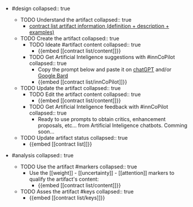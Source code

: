 
- #design
   collapsed:: true
  - TODO Understand the artifact
    collapsed:: true
    - [contract list artifact information (definition + description + examples)](https://go.innbok.com/#/page/innBoK%2Fcontract-list%2Finfo)
  - TODO Create the artifact
     collapsed:: true
    - TODO Ideate #artifact content
      collapsed:: true
      - {{embed [[contract list/content]]}}
    - TODO Get Artificial Inteligence suggestions with #innCoPilot
      collapsed:: true
      - Copy the prompt below and paste it on [chatGPT](https://chat.openai.com) and/or [Google Bard](https://bard.google.com/chat)
      - {{embed [[contract list/innCoPilot]]}}
  - TODO Update the artifact
    collapsed:: true
    - TODO Edit the artifact content
     collapsed:: true
      - {{embed [[contract list/content]]}}
    - TODO Get Artificial Inteligence feedback with #innCoPilot
      collapsed:: true
      - Ready to use prompts to obtain critics, enhancement proposals, etc... from Artificial Inteligence chatbots. Comming soon...
  - TODO Update artifact status
    collapsed:: true
    - {{embed [[contract list]]}}


- #analysis
  collapsed:: true
  - TODO Use the artifact #markers
    collapsed:: true
    - Use the [[weight]] - [[uncertainty]] - [[attention]] markers to qualify the artifact's content:
      - {{embed [[contract list/content]]}}
  - TODO Asses the artifact #keys
    collapsed:: true
    - {{embed [[contract list/keys]]}}



